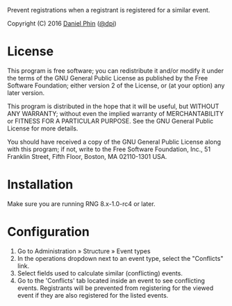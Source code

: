 Prevent registrations when a registrant is registered for a similar event.

Copyright (C) 2016 [Daniel Phin](http://dpi.id.au) ([@dpi](https://www.drupal.org/u/dpi))

# License

This program is free software; you can redistribute it and/or modify
it under the terms of the GNU General Public License as published by
the Free Software Foundation; either version 2 of the License, or
(at your option) any later version.

This program is distributed in the hope that it will be useful,
but WITHOUT ANY WARRANTY; without even the implied warranty of
MERCHANTABILITY or FITNESS FOR A PARTICULAR PURPOSE.  See the
GNU General Public License for more details.

You should have received a copy of the GNU General Public License along
with this program; if not, write to the Free Software Foundation, Inc.,
51 Franklin Street, Fifth Floor, Boston, MA 02110-1301 USA.

# Installation

Make sure you are running RNG 8.x-1.0-rc4 or later.

# Configuration

 1. Go to Administration » Structure » Event types
 2. In the operations dropdown next to an event type, select the
    "Conflicts" link.
 3. Select fields used to calculate similar (conflicting) events.
 4. Go to the 'Conflicts' tab located inside an event to see conflicting
    events. Registrants will be prevented from registering for the
    viewed event if they are also registered for the listed events.
